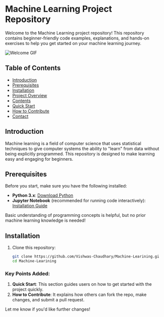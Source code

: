 # Machine Learning Project Repository

Welcome to the Machine Learning project repository! This repository contains beginner-friendly code examples, explanations, and hands-on exercises to help you get started on your machine learning journey.

![Welcome GIF](https://media3.giphy.com/media/v1.Y2lkPTc5MGI3NjExeHZvbTR4OXYzejQwNDZnNGU0N3M1M2xyZ2RyNW5hd3h1ZzNiMXdlbSZlcD12MV9pbnRlcm5hbF9naWZfYnlfaWQmY3Q9Zw/URpHvLF4KFfmFKM3CA/giphy.webp)

## Table of Contents

- [Introduction](#introduction)
- [Prerequisites](#prerequisites)
- [Installation](#installation)
- [Project Overview](#project-overview)
- [Contents](#contents)
- [Quick Start](#quick-start)
- [How to Contribute](#how-to-contribute)
- [Contact](#contact)

## Introduction

Machine learning is a field of computer science that uses statistical techniques to give computer systems the ability to "learn" from data without being explicitly programmed. This repository is designed to make learning easy and engaging for beginners.

## Prerequisites

Before you start, make sure you have the following installed:

- **Python 3.x**: [Download Python](https://www.python.org/downloads/)
- **Jupyter Notebook** (recommended for running code interactively): [Installation Guide](https://jupyter.org/install)

Basic understanding of programming concepts is helpful, but no prior machine learning knowledge is needed!

## Installation

1. Clone this repository:
   ```bash
   git clone https://github.com/Vishwas-Chaudhary/Machine-Learining.git
   cd Machine-Learining

### Key Points Added:
1. **Quick Start**: This section guides users on how to get started with the project quickly.
2. **How to Contribute**: It explains how others can fork the repo, make changes, and submit a pull request.

Let me know if you'd like further changes!

